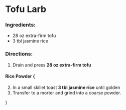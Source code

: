# Tofu Larb 

### Ingredients: 
* 28 oz extra-firm tofu
* 3 tbl jasmine rice

### Directions: 
1. Drain and press **28 oz extra-firm tofu** 

#### Rice Powder {
2. In a small skillet toast **3 tbl jasmine rice** until golden 
3. Transfer to a morter and grind into a coarse powder. 

}

